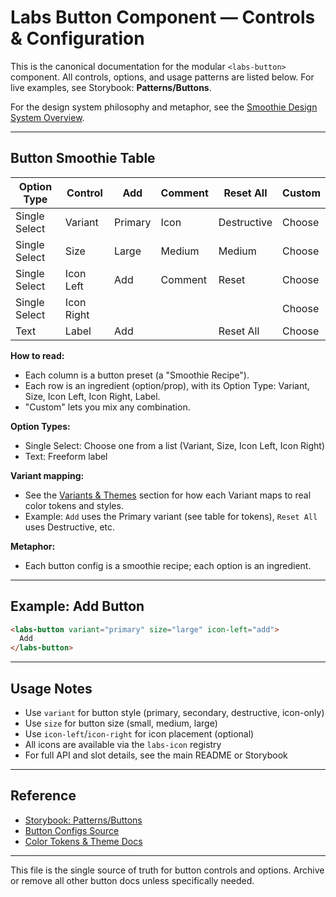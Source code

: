 
# Labs Button Component — Controls & Configuration

This is the canonical documentation for the modular `<labs-button>` component. All controls, options, and usage patterns are listed below. For live examples, see Storybook: **Patterns/Buttons**.

For the design system philosophy and metaphor, see the [Smoothie Design System Overview](../../smoothie.md).

---


## Button Smoothie Table

| Option Type   | Control      | Add         | Comment      | Reset All    | Custom |
|-------------- |------------- |-------------|--------------|--------------|--------|
| Single Select | Variant      | Primary     | Icon         | Destructive  | Choose |
| Single Select | Size         | Large       | Medium       | Medium       | Choose |
| Single Select | Icon Left    | Add         | Comment      | Reset        | Choose |
| Single Select | Icon Right   |             |              |              | Choose |
| Text          | Label        | Add         |              | Reset All    | Choose |

**How to read:**
- Each column is a button preset (a "Smoothie Recipe").
- Each row is an ingredient (option/prop), with its Option Type: Variant, Size, Icon Left, Icon Right, Label.
- "Custom" lets you mix any combination.

**Option Types:**
- Single Select: Choose one from a list (Variant, Size, Icon Left, Icon Right)
- Text: Freeform label

**Variant mapping:**
- See the [Variants & Themes](../../smoothie.md#-variants--themes-the-smoothie-flavor-system) section for how each Variant maps to real color tokens and styles.
- Example: `Add` uses the Primary variant (see table for tokens), `Reset All` uses Destructive, etc.

**Metaphor:**
- Each button config is a smoothie recipe; each option is an ingredient.

---

## Example: Add Button

```html
<labs-button variant="primary" size="large" icon-left="add">
  Add
</labs-button>
```

---

## Usage Notes
- Use `variant` for button style (primary, secondary, destructive, icon-only)
- Use `size` for button size (small, medium, large)
- Use `icon-left`/`icon-right` for icon placement (optional)
- All icons are available via the `labs-icon` registry
- For full API and slot details, see the main README or Storybook

---

## Reference
- [Storybook: Patterns/Buttons](../../../../storybook-static/index.html?path=/docs/patterns-buttons--docs)
- [Button Configs Source](../../tokens/button-configs.js)
 - [Color Tokens & Theme Docs](../styles/COLORS-DOCS.md)

---

This file is the single source of truth for button controls and options. Archive or remove all other button docs unless specifically needed.
